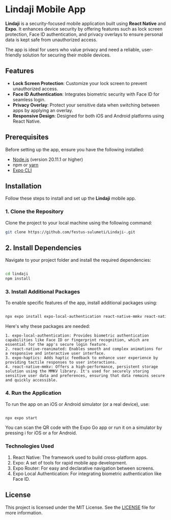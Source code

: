 # Lindaji Mobile App

**Lindaji** is a security-focused mobile application built using **React Native** and **Expo**. It enhances device security by offering features such as lock screen protection, Face ID authentication, and privacy overlays to ensure personal data is kept safe from unauthorized access.

The app is ideal for users who value privacy and need a reliable, user-friendly solution for securing their mobile devices.

## Features

- **Lock Screen Protection**: Customize your lock screen to prevent unauthorized access.
- **Face ID Authentication**: Integrates biometric security with Face ID for seamless login.
- **Privacy Overlay**: Protect your sensitive data when switching between apps by applying an overlay.
- **Responsive Design**: Designed for both iOS and Android platforms using React Native.

## Prerequisites

Before setting up the app, ensure you have the following installed:

- [Node.js](https://nodejs.org/) (version 20.11.1 or higher)
- npm or [yarn](https://yarnpkg.com/)
- [Expo CLI](https://docs.expo.dev/get-started/installation/)

## Installation

Follow these steps to install and set up the **Lindaji** mobile app.

### 1. Clone the Repository

Clone the project to your local machine using the following command:

```bash
git clone https://github.com/festus-sulumeti/Lindaji-.git

```

## 2. Install Dependencies
Navigate to your project folder and install the required dependencies:

```bash

cd lindaji
npm install

```

### 3. Install Additional Packages
To enable specific features of the app, install additional packages using:

```bash

npx expo install expo-local-authentication react-native-mmkv react-native-reanimated expo-haptics

```
Here's why these packages are needed:

    1. expo-local-authentication: Provides biometric authentication capabilities like Face ID or fingerprint recognition, which are essential for the app's secure login feature.
    2. react-native-reanimated: Enables smooth and complex animations for a responsive and interactive user interface.
    3. expo-haptics: Adds haptic feedback to enhance user experience by providing tactile responses to user interactions.
    4. react-native-mmkv: Offers a high-performance, persistent storage solution using the MMKV library. It's used for securely storing sensitive user data and preferences, ensuring that data remains secure and quickly accessible.


### 4. Run the Application
To run the app on an iOS or Android simulator (or a real device), use:

```bash

npx expo start

```
You can scan the QR code with the Expo Go app or run it on a simulator by pressing i for iOS or a for Android.


### Technologies Used
1. React Native: The framework used to build cross-platform apps.
2. Expo: A set of tools for rapid mobile app development.
3. Expo Router: For easy and declarative navigation between screens.
4. Expo Local Authentication: For integrating biometric authentication like Face ID.


## License
This project is licensed under the MIT License. See the [LICENSE](./LICENSE) file for more information.
